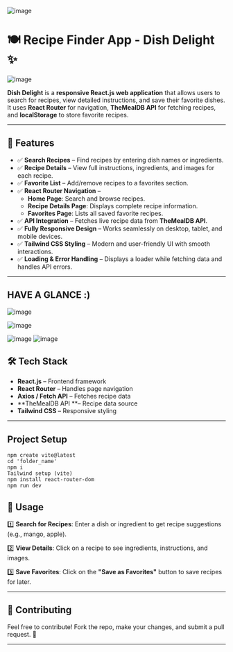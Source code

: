 ![image](https://github.com/user-attachments/assets/b117391a-497c-445d-8343-a7a557c5da5c)
# 🍽️ Recipe Finder App - Dish Delight ✨  

![image](https://github.com/user-attachments/assets/67b71211-0426-4916-b5b4-b16d9427e431)


**Dish Delight** is a **responsive React.js web application** that allows users to search for recipes, view detailed instructions, and save their favorite dishes. It uses **React Router** for navigation, **TheMealDB API** for fetching recipes, and **localStorage** to store favorite recipes.  

---

## 🚀 Features  

- ✅ **Search Recipes** – Find recipes by entering dish names or ingredients.  
- ✅ **Recipe Details** – View full instructions, ingredients, and images for each recipe.  
- ✅ **Favorite List** – Add/remove recipes to a favorites section.
- ✅ **React Router Navigation** –  
  - **Home Page**: Search and browse recipes.  
  - **Recipe Details Page**: Displays complete recipe information.  
  - **Favorites Page**: Lists all saved favorite recipes.  
- ✅ **API Integration** – Fetches live recipe data from **TheMealDB API**.  
- ✅ **Fully Responsive Design** – Works seamlessly on desktop, tablet, and mobile devices.  
- ✅ **Tailwind CSS Styling** – Modern and user-friendly UI with smooth interactions.  
- ✅ **Loading & Error Handling** – Displays a loader while fetching data and handles API errors.  

---
## HAVE A GLANCE :)
![image](https://github.com/user-attachments/assets/de26b0b8-a993-4f6f-91d0-31e643d5e59a)

![image](https://github.com/user-attachments/assets/fabab759-8f1f-4c24-8de4-9bced6f7fd5e)

![image](https://github.com/user-attachments/assets/adb9a91a-937b-489c-930d-725acb79b47d)
![image](https://github.com/user-attachments/assets/1b6b8186-4b35-4b14-8d2a-2144bd3d035f)


## 🛠️ Tech Stack  

- **React.js** – Frontend framework  
- **React Router** – Handles page navigation  
- **Axios / Fetch API** – Fetches recipe data  
- **TheMealDB API **– Recipe data source  
- **Tailwind CSS** – Responsive styling  

---
 ## Project Setup
 ```
npm create vite@latest
cd 'folder_name'
npm i
Tailwind setup (vite)
npm install react-router-dom
npm run dev
```

## 📌 Usage  

1️⃣ **Search for Recipes**: Enter a dish or ingredient to get recipe suggestions (e.g., mango, apple).  

2️⃣ **View Details**: Click on a recipe to see ingredients, instructions, and images.  

3️⃣ **Save Favorites**: Click on the **"Save as Favorites"** button to save recipes for later.  

---

## 🤝 Contributing  

Feel free to contribute! Fork the repo, make your changes, and submit a pull request. 🚀  

---


